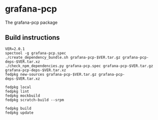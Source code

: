 # grafana-pcp

The grafana-pcp package

## Build instructions
```
VER=2.0.1
spectool -g grafana-pcp.spec
./create_dependency_bundle.sh grafana-pcp-$VER.tar.gz grafana-pcp-deps-$VER.tar.xz
./check_npm_dependencies.py grafana-pcp.spec grafana-pcp-$VER.tar.gz grafana-pcp-deps-$VER.tar.xz
fedpkg new-sources grafana-pcp-$VER.tar.gz grafana-pcp-deps-$VER.tar.xz

fedpkg local
fedpkg lint
fedpkg mockbuild
fedpkg scratch-build --srpm

fedpkg build
fedpkg update
```
